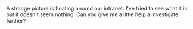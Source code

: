 A strange picture is floating around our intranet. I've tried to see what it is but it doesn't seem nothing. Can you give me a little help a investigate further?